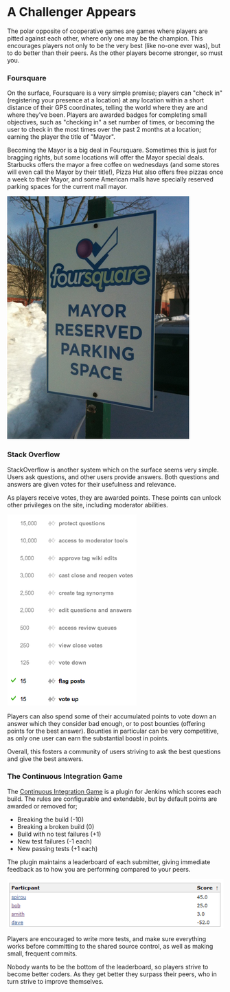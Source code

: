 # A Challenger Appears

The polar opposite of cooperative games are games where players are pitted against each other, where only one may be the champion. This encourages players not only to be the very best (like no-one ever was), but to do better than their peers. As the other players become stronger, so must you.

### Foursquare

On the surface, Foursquare is a very simple premise; players can "check in" (registering your presence at a location) at any location within a short distance of their GPS coordinates, telling the world where they are and where they've been. Players are awarded badges for completing small objectives, such as "checking in" a set number of times, or becoming the user to check in the most times over the past 2 months at a location; earning the player the title of "Mayor".

Becoming the Mayor is a big deal in Foursquare. Sometimes this is just for bragging rights, but some locations will offer the Mayor special deals. Starbucks offers the mayor a free coffee on wednesdays (and some stores will even call the Mayor by their title!), Pizza Hut also offers free pizzas once a week to their Mayor, and some American malls have specially reserved parking spaces for the current mall mayor.

![Mayoral parking](../images/MayorParking.jpg)

### Stack Overflow

StackOverflow is another system which on the surface seems very simple. Users ask questions, and other users provide answers. Both questions and answers are given votes for their usefulness and relevance.

As players receive votes, they are awarded points. These points can unlock other privileges on the site, including moderator abilities.

![Moderator Priviledges](../images/ModPrivs.png)

Players can also spend some of their accumulated points to vote down an answer which they consider bad enough, or to post bounties (offering points for the best answer). Bounties in particular can be very competitive, as only one user can earn the substantial boost in points.

Overall, this fosters a community of users striving to ask the best questions and give the best answers.

### The Continuous Integration Game

The [Continuous Integration Game](https://wiki.jenkins-ci.org/display/JENKINS/The+Continuous+Integration+Game+plugin) is a plugin for Jenkins which scores each build. The rules are configurable and extendable, but by default points are awarded or removed for;

* Breaking the build (-10)
* Breaking a broken build (0)
* Build with no test failures (+1)
* New test failures (-1 each)
* New passing tests (+1 each)

The plugin maintains a leaderboard of each submitter, giving immediate feedback as to how you are performing compared to your peers.

![Leaderboard](../images/CILeaderboard.png)

Players are encouraged to write more tests, and make sure everything works before committing to the shared source control, as well as making small, frequent commits.

Nobody wants to be the bottom of the leaderboard, so players strive to become better coders. As they get better they surpass their peers, who in turn strive to improve themselves.
